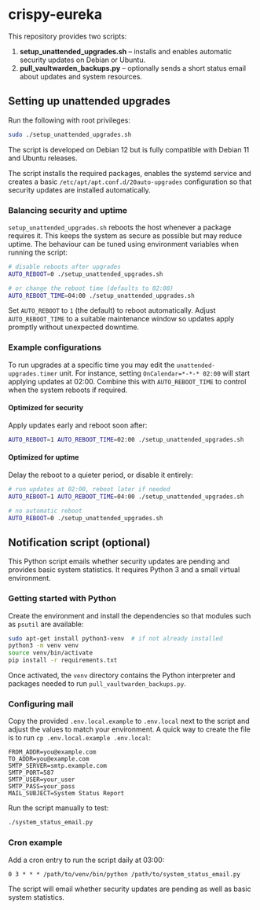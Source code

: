 # crispy-eureka

This repository provides two scripts:

1. **setup_unattended_upgrades.sh** – installs and enables automatic security
   updates on Debian or Ubuntu.
2. **pull_vaultwarden_backups.py** – optionally sends a short status email
   about updates and system resources.
   
## Setting up unattended upgrades

Run the following with root privileges:

```bash
sudo ./setup_unattended_upgrades.sh
```

The script is developed on Debian 12 but is fully compatible with
Debian 11 and Ubuntu releases.

The script installs the required packages, enables the systemd service and
creates a basic `/etc/apt/apt.conf.d/20auto-upgrades` configuration so that
security updates are installed automatically.

### Balancing security and uptime

`setup_unattended_upgrades.sh` reboots the host whenever a package requires it.
This keeps the system as secure as possible but may reduce uptime. The
behaviour can be tuned using environment variables when running the script:

```bash
# disable reboots after upgrades
AUTO_REBOOT=0 ./setup_unattended_upgrades.sh

# or change the reboot time (defaults to 02:00)
AUTO_REBOOT_TIME=04:00 ./setup_unattended_upgrades.sh
```

Set `AUTO_REBOOT` to `1` (the default) to reboot automatically. Adjust
`AUTO_REBOOT_TIME` to a suitable maintenance window so updates apply promptly
without unexpected downtime.

### Example configurations

To run upgrades at a specific time you may edit the `unattended-upgrades.timer`
unit. For instance, setting `OnCalendar=*-*-* 02:00` will start applying
updates at 02:00. Combine this with `AUTO_REBOOT_TIME` to control when the
system reboots if required.

#### Optimized for security

Apply updates early and reboot soon after:

```bash
AUTO_REBOOT=1 AUTO_REBOOT_TIME=02:00 ./setup_unattended_upgrades.sh
```

#### Optimized for uptime

Delay the reboot to a quieter period, or disable it entirely:

```bash
# run updates at 02:00, reboot later if needed
AUTO_REBOOT=1 AUTO_REBOOT_TIME=04:00 ./setup_unattended_upgrades.sh

# no automatic reboot
AUTO_REBOOT=0 ./setup_unattended_upgrades.sh
```

## Notification script (optional)

This Python script emails whether security updates are pending and provides
basic system statistics.  It requires Python 3 and a small virtual
environment.

### Getting started with Python

Create the environment and install the dependencies so that modules such as
`psutil` are available:

```bash
sudo apt-get install python3-venv  # if not already installed
python3 -m venv venv
source venv/bin/activate
pip install -r requirements.txt
```

Once activated, the `venv` directory contains the Python interpreter and
packages needed to run `pull_vaultwarden_backups.py`.

### Configuring mail

Copy the provided `.env.local.example` to `.env.local` next to the script and
adjust the values to match your environment. A quick way to create the file is
to run `cp .env.local.example .env.local`:

```
FROM_ADDR=you@example.com
TO_ADDR=you@example.com
SMTP_SERVER=smtp.example.com
SMTP_PORT=587
SMTP_USER=your_user
SMTP_PASS=your_pass
MAIL_SUBJECT=System Status Report
```

Run the script manually to test:

```bash
./system_status_email.py
```

### Cron example

Add a cron entry to run the script daily at 03:00:

```
0 3 * * * /path/to/venv/bin/python /path/to/system_status_email.py
```

The script will email whether security updates are pending as well as basic
system statistics.
